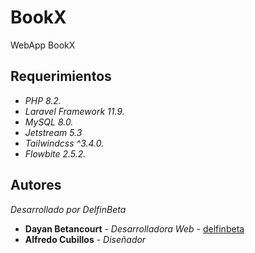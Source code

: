 # BookX

WebApp BookX

## Requerimientos

* _PHP 8.2._
* _Laravel Framework 11.9._
* _MySQL 8.0._
* _Jetstream 5.3_
* _Tailwindcss ^3.4.0._
* _Flowbite 2.5.2._

## Autores

_Desarrollado por DelfinBeta_

* **Dayan Betancourt** - *Desarrolladora Web* - [delfinbeta](https://github.com/delfinbeta)
* **Alfredo Cubillos** - *Diseñador*